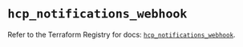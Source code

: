 # `hcp_notifications_webhook`

Refer to the Terraform Registry for docs: [`hcp_notifications_webhook`](https://registry.terraform.io/providers/hashicorp/hcp/0.99.0/docs/resources/notifications_webhook).
